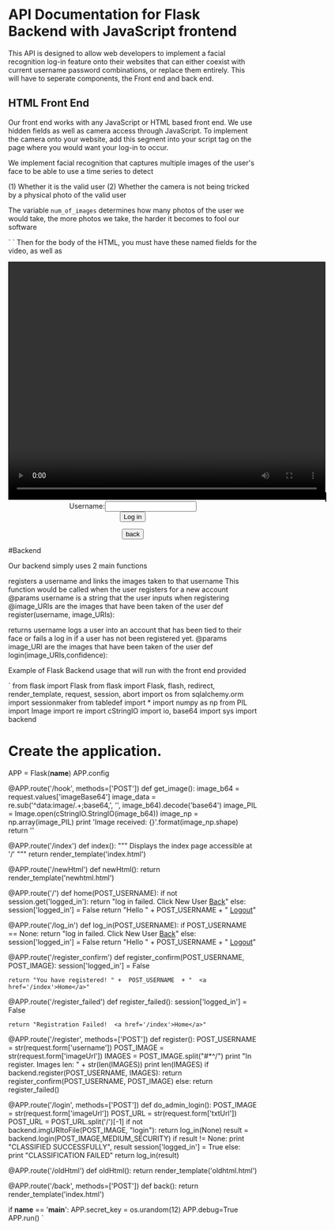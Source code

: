 # API Documentation for Flask Backend with JavaScript frontend  


This API is designed to allow web developers to implement a facial recognition
log-in feature onto their websites that can either coexist with current username
password combinations, or replace them entirely. This will have to seperate components,
the Front end and back end.


## HTML Front End

Our front end works with any JavaScript or HTML based front end. We use hidden fields as well as 
camera access through JavaScript. To implement the camera onto your website, add this segment into your
script tag on the page where you would want your log-in to occur.

We implement facial recognition that captures multiple images of the user's face to be able to use a
time series to detect

(1) Whether it is the valid user
(2) Whether the camera is not being tricked by a physical photo of the valid user

The variable `num_of_images` determines how many photos of the user we would take,
the more photos we take, the harder it becomes to fool our software

`<script>
            var count = 0;
            var num_of_images = 5;
            var images = "";

            window.addEventListener("DOMContentLoaded", function() {
            // Grab elements, create settings, etc.
            var canvas = document.getElementById('canvas');
            var context = canvas.getContext('2d');
            var video = document.getElementById('video');
            document.getElementById('txtUrl').value = window.location.href;

            var mediaConfig =  { video: true };
            var errBack = function(e) {
                console.log('An error has occurred!', e)
            };

            // Put video listeners into place
            if(navigator.mediaDevices && navigator.mediaDevices.getUserMedia) {
                navigator.mediaDevices.getUserMedia(mediaConfig).then(function(stream) {
                    video.src = window.URL.createObjectURL(stream);
                    video.play();
                });
            }

            // Trigger photo take
            document.getElementById('snap').addEventListener('click', function() {

                context.drawImage(video, 0, 0, 640, 480);
                var canvas = document.getElementById('canvas');
                var dataURL = canvas.toDataURL();
	        images = images + dataURL;
                document.getElementById('imageUrl').value = images;

   	    for (i=1; i < num_of_images; i++) {
			      images = images + "#*^/";
			      setTimeout(wait(i), 3000);
		}

            });

            function wait(i) {
                alert(i);
                context.drawImage(video, 0, 0, 640, 480);
                var canvas = document.getElementById('canvas');
 	        var dataURL = canvas.toDataURL();
			  images = images + dataURL;
                document.getElementById('imageUrl').value = images;
            }
                       document.getElementById("canvas").appendChild(convertCanvasToImage(canvas));

            }, false);
        
</script>
`
Then for the body of the HTML, you must have these named fields
for the video, as well as 

<center>
<video id="video" width="640" height="480" style="border: 1px solid black;" autoplay></video>
<canvas id="canvas" width="640" height="480"  style="border: 1px solid black;"></canvas>
<form method="post" action="/register" autocomplete="on">
    Username:<input type="text" name="username" id="username" required><br>
    <input type="hidden" id="txtUrl" name="txtUrl" value="" />
    <input type="hidden" id="imageUrl" name="imageUrl" value="" />
    <input id="snap" type="submit" id="snap" value="Log in">
</form>
<form method="post" action="/back">
    <input type="submit" value="back">
</form>
</center>

#Backend

Our backend simply uses 2 main functions

registers a username and links the images taken to that username
This function would be called when the user registers for a new account
@params username is a string that the user inputs when registering
@image_URIs are the images that have been taken of the user
def register(username, image_URIs):


returns username
 logs a user into an account that has been tied to their face or
 fails a log in if a user has not been registered yet.
 @params image_URI are the images that have been taken of the user
def login(image_URIs,confidence):



Example of Flask Backend usage that will run with the front end provided

`
from flask import Flask
from flask import Flask, flash, redirect, render_template, request, session, abort
import os
from sqlalchemy.orm import sessionmaker
from tabledef import *
import numpy as np
from PIL import Image
import re
import cStringIO
import io, base64
import sys
import backend

# Create the application.
APP = Flask(__name__)
APP.config

@APP.route('/hook', methods=['POST'])
def get_image():
    image_b64 = request.values['imageBase64']
    image_data = re.sub('^data:image/.+;base64,', '', image_b64).decode('base64')
    image_PIL = Image.open(cStringIO.StringIO(image_b64))
    image_np = np.array(image_PIL)
    print 'Image received: {}'.format(image_np.shape)
    return ''

@APP.route('/index')
def index():
    """ Displays the index page accessible at '/'
    """
    return render_template('index.html')

@APP.route('/newHtml')
def newHtml():
    return render_template('newhtml.html')

@APP.route('/')
def home(POST_USERNAME):
    if not session.get('logged_in'):
    	return "log in failed. Click New User <a href='/index'>Back</a>"
    else:
    	session['logged_in'] = False
        return "Hello " +  POST_USERNAME  + "  <a href='/index'>Logout</a>" 

@APP.route('/log_in')
def log_in(POST_USERNAME):
    if POST_USERNAME == None:
    	return "log in failed. Click New User <a href='/index'>Back</a>"
    else:
    	session['logged_in'] = False
        return "Hello " +  POST_USERNAME  + "  <a href='/index'>Logout</a>" 

@APP.route('/register_confirm')
def register_confirm(POST_USERNAME, POST_IMAGE):
	session['logged_in'] = False

	return "You have registered! " +  POST_USERNAME  + "  <a href='/index'>Home</a>"

@APP.route('/register_failed')
def register_failed():
	session['logged_in'] = False

	return "Registration Failed!  <a href='/index'>Home</a>"

@APP.route('/register',  methods=['POST'])
def register():
    POST_USERNAME = str(request.form['username'])
    POST_IMAGE = str(request.form['imageUrl'])
    IMAGES = POST_IMAGE.split("#*^/")
    print "In register. Images len: " + str(len(IMAGES))
    print len(IMAGES)
    if backend.register(POST_USERNAME, IMAGES):
        return register_confirm(POST_USERNAME, POST_IMAGE)
    else:
        return register_failed()

@APP.route('/login', methods=['POST'])
def do_admin_login():
    POST_IMAGE = str(request.form['imageUrl'])
    POST_URL = str(request.form['txtUrl'])
    POST_URL = POST_URL.split('/')[-1]
    if not backend.imgURItoFile(POST_IMAGE, "login"):
        return log_in(None)
    result = backend.login(POST_IMAGE,MEDIUM_SECURITY)
    if result != None:
        print "CLASSIFIED SUCCESSFULLY", result
        session['logged_in'] = True
    else:
        print "CLASSIFICATION FAILED"
    return log_in(result)

@APP.route('/oldHtml')
def oldHtml():
    return render_template('oldhtml.html')

@APP.route('/back', methods=['POST'])
def back():
    return render_template('index.html')


if __name__ == '__main__':
	APP.secret_key = os.urandom(12)
	APP.debug=True
	APP.run()
`
